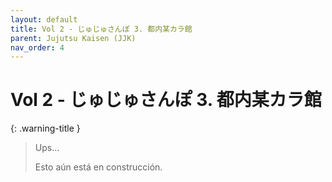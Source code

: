 ```yaml
---
layout: default
title: Vol 2 - じゅじゅさんぽ 3. 都内某カラ館
parent: Jujutsu Kaisen (JJK)
nav_order: 4
---
```


# Vol 2 - じゅじゅさんぽ 3. 都内某カラ館

{: .warning-title }
> Ups…
>
> Esto aún está en construcción.